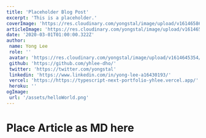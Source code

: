 ```yaml
---
title: 'Placeholder Blog Post'
excerpt: 'This is a placeholder.'
coverImage: 'https://res.cloudinary.com/yongstal/image/upload/v1614658682/portfolio/SAM_3421_kmvghe.jpg'
articleImage: 'https://res.cloudinary.com/yongstal/image/upload/v1614658682/portfolio/SAM_3421_kmvghe.jpg'
date: '2020-03-01T01:00:00.322Z'
author:
 name: Yong Lee
 role: ''
 avatar: 'https://res.cloudinary.com/yongstal/image/upload/v1614645354/portfolio/IMG_0185C_rknqbd.jpg'
 github: 'https://github.com/yhlee-dho/'
 twitter: 'https://twitter.com/yongstal'
 linkedin: 'https://www.linkedin.com/in/yong-lee-a16430193/'
 vercel: 'https://https://typescript-next-portfolio-yhlee.vercel.app/'
 heroku: ''
ogImage:
 url: '/assets/helloWorld.png'
---
```


# Place Article as MD here
